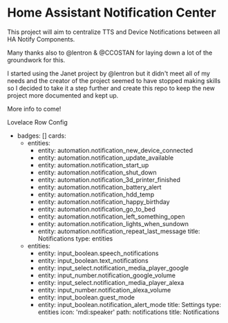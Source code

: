# Home Assistant Notification Center

This project will aim to centralize TTS and Device Notifications between all HA Notify Components.

Many thanks also to @lentron & @CCOSTAN  for laying down a lot of the groundwork for this.

I started using the Janet project by @lentron but it didn't meet all of my needs and the creator of the project seemed to have stopped making skills so I decided to take it a step further and create this repo to keep the new project more documented and kept up.

More info to come!

Lovelace Row Config

- badges: []
  cards:
    - entities:
        - entity: automation.notification_new_device_connected
        - entity: automation.notification_update_available
        - entity: automation.notification_start_up
        - entity: automation.notification_shut_down
        - entity: automation.notification_3d_printer_finished
        - entity: automation.notification_battery_alert
        - entity: automation.notification_hdd_temp
        - entity: automation.notification_happy_birthday
        - entity: automation.notification_go_to_bed
        - entity: automation.notification_left_something_open
        - entity: automation.notification_lights_when_sundown
        - entity: automation.notification_repeat_last_message
      title: Notifications
      type: entities
    - entities:
        - entity: input_boolean.speech_notifications
        - entity: input_boolean.text_notifications
        - entity: input_select.notification_media_player_google
        - entity: input_number.notification_google_volume
        - entity: input_select.notification_media_player_alexa
        - entity: input_number.notification_alexa_volume
        - entity: input_boolean.guest_mode
        - entity: input_boolean.notification_alert_mode
      title: Settings
      type: entities
  icon: 'mdi:speaker'
  path: notifications
  title: Notifications
